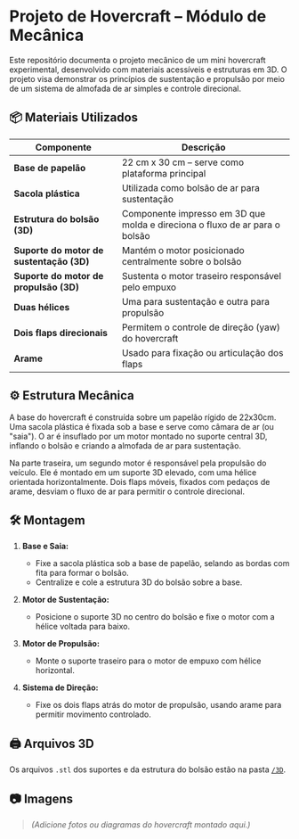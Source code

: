 # Projeto de Hovercraft – Módulo de Mecânica

Este repositório documenta o projeto mecânico de um mini hovercraft experimental, desenvolvido com materiais acessíveis e estruturas em 3D. O projeto visa demonstrar os princípios de sustentação e propulsão por meio de um sistema de almofada de ar simples e controle direcional.

## 📦 Materiais Utilizados

| Componente                      | Descrição                                         |
|-------------------------------|--------------------------------------------------|
| **Base de papelão**            | 22 cm x 30 cm – serve como plataforma principal |
| **Sacola plástica**            | Utilizada como bolsão de ar para sustentação     |
| **Estrutura do bolsão (3D)**   | Componente impresso em 3D que molda e direciona o fluxo de ar para o bolsão |
| **Suporte do motor de sustentação (3D)** | Mantém o motor posicionado centralmente sobre o bolsão |
| **Suporte do motor de propulsão (3D)**   | Sustenta o motor traseiro responsável pelo empuxo |
| **Duas hélices**               | Uma para sustentação e outra para propulsão     |
| **Dois flaps direcionais**     | Permitem o controle de direção (yaw) do hovercraft |
| **Arame**                      | Usado para fixação ou articulação dos flaps     |

## ⚙️ Estrutura Mecânica

A base do hovercraft é construída sobre um papelão rígido de 22x30cm. Uma sacola plástica é fixada sob a base e serve como câmara de ar (ou "saia"). O ar é insuflado por um motor montado no suporte central 3D, inflando o bolsão e criando a almofada de ar para sustentação.

Na parte traseira, um segundo motor é responsável pela propulsão do veículo. Ele é montado em um suporte 3D elevado, com uma hélice orientada horizontalmente. Dois flaps móveis, fixados com pedaços de arame, desviam o fluxo de ar para permitir o controle direcional.

## 🛠️ Montagem

1. **Base e Saia:**
   - Fixe a sacola plástica sob a base de papelão, selando as bordas com fita para formar o bolsão.
   - Centralize e cole a estrutura 3D do bolsão sobre a base.

2. **Motor de Sustentação:**
   - Posicione o suporte 3D no centro do bolsão e fixe o motor com a hélice voltada para baixo.

3. **Motor de Propulsão:**
   - Monte o suporte traseiro para o motor de empuxo com hélice horizontal.

4. **Sistema de Direção:**
   - Fixe os dois flaps atrás do motor de propulsão, usando arame para permitir movimento controlado.

## 🖨️ Arquivos 3D

Os arquivos `.stl` dos suportes e da estrutura do bolsão estão na pasta [`/3D`](./3D/).

## 📷 Imagens

> *(Adicione fotos ou diagramas do hovercraft montado aqui.)*